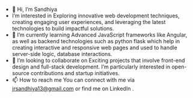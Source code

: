 - 👋 Hi, I’m Sandhiya
-  I’m interested in Exploring innovative web development techniques, creating engaging user experiences, and leveraging the latest technologies to build impactful solutions.    
- 🌱 I’m currently learning Advanced JavaScript frameworks like Angular, as well as backend technologies such as python flask which help in creating interactive and responsive web pages and used to handle server-side logic, database interactions.
- 💞️ I’m looking to collaborate on Exciting projects that involve front-end design and full-stack development. I’m particularly interested in open-source contributions and startup initiatives.
- 📫 How to reach me You can connect with me via jrsandhiya13@gmail.com or find me on LinkedIn .
  

<!---
Sandhiya021213/Sandhiya021213 is a ✨ special ✨ repository because its `README.md` (this file) appears on your GitHub profile.
You can click the Preview link to take a look at your changes.
--->
